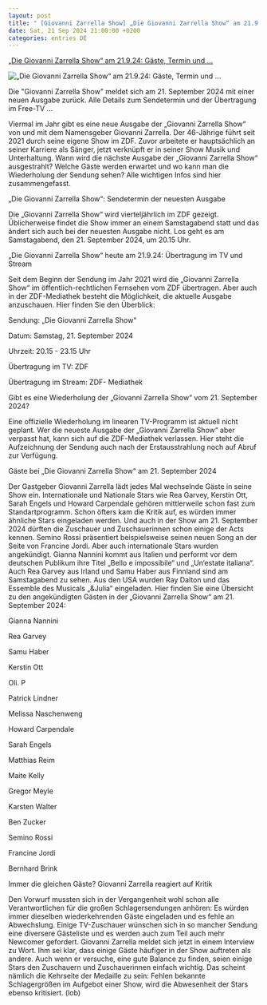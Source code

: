 ```yaml
---
layout: post
title: " [Giovanni Zarrella Show] „Die Giovanni Zarrella Show“ am 21.9.24: Gäste, Termin und ..."
date: Sat, 21 Sep 2024 21:00:00 +0200
categories: entries DE
---
```

[„Die Giovanni Zarrella Show“ am 21.9.24: Gäste, Termin und ...](https://www.suedkurier.de/ueberregional/kultur/schlager/die-giovanni-zarrella-show-heute-am-21-9-24-gaeste-termin-uebertragung-im-free-tv-und-stream-wiederholung-21-9-24;art1373670,12183416)

![„Die Giovanni Zarrella Show“ am 21.9.24: Gäste, Termin und ...](https://www.suedkurier.de/storage/image/7/1/9/7/14337917_giovannizarrellazdf77529-2-16-jpeg_shift-1200x0_1CXlCK_Tc1f3z.webp)

Die "Giovanni Zarrella Show" meldet sich am 21. September 2024 mit einer neuen Ausgabe zurück. Alle Details zum Sendetermin und der Übertragung im Free-TV ...

Viermal im Jahr gibt es eine neue Ausgabe der „Giovanni Zarrella Show“ von und mit dem Namensgeber Giovanni Zarrella. Der 46-Jährige führt seit 2021 durch seine eigene Show im ZDF. Zuvor arbeitete er hauptsächlich an seiner Karriere als Sänger, jetzt verknüpft er in seiner Show Musik und Unterhaltung. Wann wird die nächste Ausgabe der „Giovanni Zarrella Show“ ausgestrahlt? Welche Gäste werden erwartet und wo kann man die Wiederholung der Sendung sehen? Alle wichtigen Infos sind hier zusammengefasst.

„Die Giovanni Zarrella Show“: Sendetermin der neuesten Ausgabe

Die „Giovanni Zarrella Show“ wird vierteljährlich im ZDF gezeigt. Üblicherweise findet die Show immer an einem Samstagabend statt und das ändert sich auch bei der neuesten Ausgabe nicht. Los geht es am Samstagabend, den 21. September 2024, um 20.15 Uhr.

„Die Giovanni Zarrella Show“ heute am 21.9.24: Übertragung im TV und Stream

Seit dem Beginn der Sendung im Jahr 2021 wird die „Giovanni Zarrella Show“ im öffentlich-rechtlichen Fernsehen vom ZDF übertragen. Aber auch in der ZDF-Mediathek besteht die Möglichkeit, die aktuelle Ausgabe anzuschauen. Hier finden Sie den Überblick:

Sendung: „Die Giovanni Zarrella Show“

Datum: Samstag, 21. September 2024

Uhrzeit: 20.15 - 23.15 Uhr

Übertragung im TV: ZDF

Übertragung im Stream: ZDF- Mediathek

Gibt es eine Wiederholung der „Giovanni Zarrella Show“ vom 21. September 2024?

Eine offizielle Wiederholung im linearen TV-Programm ist aktuell nicht geplant. Wer die neueste Ausgabe der „Giovanni Zarrella Show“ aber verpasst hat, kann sich auf die ZDF-Mediathek verlassen. Hier steht die Aufzeichnung der Sendung auch nach der Erstausstrahlung noch auf Abruf zur Verfügung.

Gäste bei „Die Giovanni Zarrella Show“ am 21. September 2024

Der Gastgeber Giovanni Zarrella lädt jedes Mal wechselnde Gäste in seine Show ein. Internationale und Nationale Stars wie Rea Garvey, Kerstin Ott, Sarah Engels und Howard Carpendale gehören mittlerweile schon fast zum Standartprogramm. Schon öfters kam die Kritik auf, es würden immer ähnliche Stars eingeladen werden. Und auch in der Show am 21. September 2024 dürften die Zuschauer und Zuschauerinnen schon einige der Acts kennen. Semino Rossi präsentiert beispielsweise seinen neuen Song an der Seite von Francine Jordi. Aber auch internationale Stars wurden angekündigt. Gianna Nannini kommt aus Italien und performt vor dem deutschen Publikum ihre Titel „Bello e impossibile“ und „Un‘estate italiana“. Auch Rea Garvey aus Irland und Samu Haber aus Finnland sind am Samstagabend zu sehen. Aus den USA wurden Ray Dalton und das Essemble des Musicals „&Julia“ eingeladen. Hier finden Sie eine Übersicht zu den angekündigten Gästen in der „Giovanni Zarrella Show“ am 21. September 2024:

Gianna Nannini

Rea Garvey

Samu Haber

Kerstin Ott

Oli. P

Patrick Lindner

Melissa Naschenweng

Howard Carpendale

Sarah Engels

Matthias Reim

Maite Kelly

Gregor Meyle

Karsten Walter

Ben Zucker

Semino Rossi

Francine Jordi

Bernhard Brink

Immer die gleichen Gäste? Giovanni Zarrella reagiert auf Kritik

Den Vorwurf mussten sich in der Vergangenheit wohl schon alle Verantwortlichen für die großen Schlagersendungen anhören: Es würden immer dieselben wiederkehrenden Gäste eingeladen und es fehle an Abwechslung. Einige TV-Zuschauer wünschen sich in so mancher Sendung eine diversere Gästeliste und es werden auch zum Teil auch mehr Newcomer gefordert. Giovanni Zarrella meldet sich jetzt in einem Interview zu Wort. Ihm sei klar, dass einige Gäste häufiger in der Show auftreten als andere. Auch wenn er versuche, eine gute Balance zu finden, seien einige Stars den Zuschauern und Zuschauerinnen einfach wichtig. Das scheint nämlich die Kehrseite der Medaille zu sein: Fehlen bekannte Schlagergrößen im Aufgebot einer Show, wird die Abwesenheit der Stars ebenso kritisiert. (lob)

